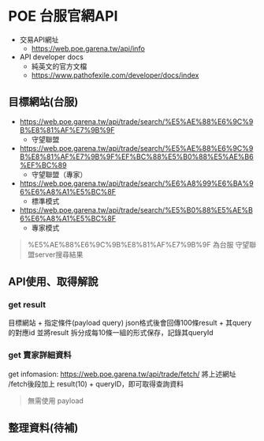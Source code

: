 # POE 台服官網API
- 交易API網址
  - https://web.poe.garena.tw/api/info
- API developer docs
  - 純英文的官方文檔
  - https://www.pathofexile.com/developer/docs/index
## 目標網站(台服)
- https://web.poe.garena.tw/api/trade/search/%E5%AE%88%E6%9C%9B%E8%81%AF%E7%9B%9F
  - 守望聯盟
- https://web.poe.garena.tw/api/trade/search/%E5%AE%88%E6%9C%9B%E8%81%AF%E7%9B%9F%EF%BC%88%E5%B0%88%E5%AE%B6%EF%BC%89
  - 守望聯盟（專家）
- https://web.poe.garena.tw/api/trade/search/%E6%A8%99%E6%BA%96%E6%A8%A1%E5%BC%8F
  - 標準模式
- https://web.poe.garena.tw/api/trade/search/%E5%B0%88%E5%AE%B6%E6%A8%A1%E5%BC%8F
  - 專家模式
>%E5%AE%88%E6%9C%9B%E8%81%AF%E7%9B%9F 為台服 守望聯盟server搜尋結果
## API使用、取得解說
### get result
目標網站 + 指定條件(payload query) json格式後會回傳100條result + 其query 的對應id
並將result 拆分成每10條一組的形式保存，記錄其queryId
### get 賣家詳細資料
get infomasion: https://web.poe.garena.tw/api/trade/fetch/
將上述網址 /fetch後段加上 result(10) + queryID，即可取得查詢資料
>無需使用 payload
## 整理資料(待補)